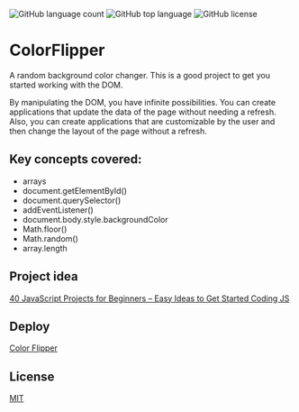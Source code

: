 ![GitHub language count](https://img.shields.io/github/languages/count/Jolonte/ColorFlipper)
![GitHub top language](https://img.shields.io/github/languages/top/Jolonte/ColorFlipper)
![GitHub license](https://img.shields.io/github/license/Jolonte/ColorFlipper)

# ColorFlipper

A random background color changer. This is a good project to get you started working with the DOM.

By manipulating the DOM, you have infinite possibilities. You can create applications that update the data of the page without needing a refresh. Also, you can create applications that are customizable by the user and then change the layout of the page without a refresh.

## Key concepts covered:

* arrays
* document.getElementById()
* document.querySelector()
* addEventListener()
* document.body.style.backgroundColor
* Math.floor()
* Math.random()
* array.length

## Project idea
[40 JavaScript Projects for Beginners – Easy Ideas to Get Started Coding JS](https://www.freecodecamp.org/news/javascript-projects-for-beginners#how-to-create-a-color-flipper)

## Deploy
[Color Flipper](https://colorflipper-eta.vercel.app/)

## License
[MIT](LICENSE)
